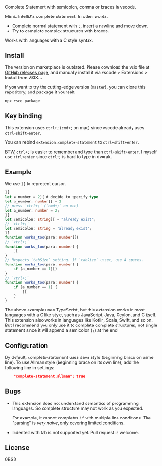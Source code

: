 Complete Statement with semicolon, comma or braces in vscode.

Mimic IntelliJ's complete statement.
In other words:

- Complete normal statement with `;`, insert a newline and move down.
- Try to complete complex structures with braces.

Works with languages with a C style syntax.

Install
-------

The version on marketplace is outdated.
Please download the vsix file at [GitHub releases page][releases],
and manually install it via vscode > Extensions > Install from VSIX...

[releases]: https://github.com/weakish/vscode-complete-statement/releases

If you want to try the cutting-edge version (`master`),
you can clone this repository, and package it yourself:

```sh
npx vsce package
```

Key binding
-----------

This extension uses `ctrl+;` (`cmd+;` on mac)
since vscode already uses `ctrl+shift+enter`.

You can rebind `extension.complete-statement` to `ctrl+shift+enter`.

BTW, `ctrl+;` is easier to remember and type than `ctrl+shift+enter`.
I myself use `ctrl+enter` since `ctrl+;` is hard to type in dvorak.

Example
-------

We use `][` to represent cursor.

```typescript
][
let a_number = 2][ # decide to specify type
let a_number: number][ = 2
// press `ctrl+;` (`cmd+;` on mac)
let a_number: number = 2;
][
let semicolon: string][ = "already exist";
// `ctrl+;`
let semicolon: string = "already exist";
][
function works_too(para: number][)
// `ctrl+;`
function works_too(para: number) {
    ][
}
// Respects `tabSize` setting. If `tabSize` unset, use 4 spaces.
function works_too(para: number) {
    if (a_number == 1][)
}
// `ctrl+;`
function works_too(para: number) {
    if (a_number == 1) {
        ][
    }
}
```

The above example uses TypeScript,
but this extension works in most languages with a C like style,
such as JavaScript, Java, Ceylon, and C itself.
This extension also works in languages like Kotlin, Scala, Swift, and so on.
But I recommend you only use it to complete complete structures,
not single statement since it will append a semicolon (`;`) at the end.

Configuration
-------------

By default, complete-statement uses Java style (beginning brace on same line).
To use Allman style (beginning brace on its own line),
add the following line in settings:

```json
    "complete-statement.allman": true
```

Bugs
----

- This extension does not understand semantics of programming languages.
  So complete structure may not work as you expected.

    For example, it cannot completes `if` with multiple line conditions.
    The "parsing" is *very naive*, only covering limited conditions.

- Indented with tab is not supported yet. Pull request is welcome.

License
-------

0BSD
